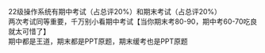 22级操作系统有期中考试（占总评20%）和期末考试（占总评20%）<br>
两次考试同等重要，千万别小看期中考试【当你期末考80-90，期中考60-70吃良就太可惜了】<br>
期中都是王道，期末都是PPT原题，期末缓考也是PPT原题
